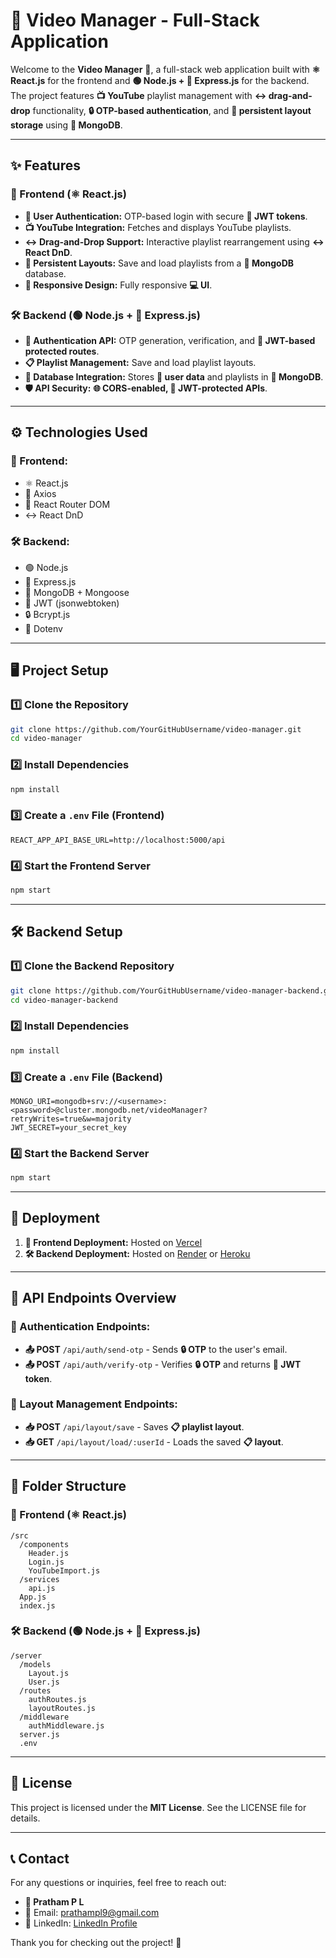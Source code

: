 # 🎥 Video Manager - Full-Stack Application

Welcome to the **Video Manager** 🚀, a full-stack web application built with **⚛️ React.js** for the frontend and **🟢 Node.js + 🚚 Express.js** for the backend. The project features **📺 YouTube** playlist management with **↔️ drag-and-drop** functionality, **🔒 OTP-based authentication**, and **💾 persistent layout storage** using **🍃 MongoDB**.

---

## **✨ Features**

### **🎨 Frontend (⚛️ React.js)**
- **🔐 User Authentication:** OTP-based login with secure **🔑 JWT tokens**.
- **📺 YouTube Integration:** Fetches and displays YouTube playlists.
- **↔️ Drag-and-Drop Support:** Interactive playlist rearrangement using **↔️ React DnD**.
- **💾 Persistent Layouts:** Save and load playlists from a **🍃 MongoDB** database.
- **📱 Responsive Design:** Fully responsive **💻 UI**.

### **🛠️ Backend (🟢 Node.js + 🚚 Express.js)**
- **🔐 Authentication API:** OTP generation, verification, and **🔑 JWT-based protected routes**.
- **📋 Playlist Management:** Save and load playlist layouts.
- **💾 Database Integration:** Stores **👤 user data** and playlists in **🍃 MongoDB**.
- **🛡️ API Security:** **🌐 CORS-enabled, 🔑 JWT-protected APIs**.

---

## **⚙️ Technologies Used**

### **🎨 Frontend:**
- ⚛️ React.js
- 📡 Axios
- 🧭 React Router DOM
- ↔️ React DnD

### **🛠️ Backend:**
- 🟢 Node.js
- 🚚 Express.js
- 🍃 MongoDB + Mongoose
- 🔑 JWT (jsonwebtoken)
- 🔒 Bcrypt.js
- 🧾 Dotenv

---

## **🖥️ Project Setup**

### **1️⃣ Clone the Repository**
```bash
git clone https://github.com/YourGitHubUsername/video-manager.git
cd video-manager
```

### **2️⃣ Install Dependencies**
```bash
npm install
```

### **3️⃣ Create a `.env` File (Frontend)**
```
REACT_APP_API_BASE_URL=http://localhost:5000/api
```

### **4️⃣ Start the Frontend Server**
```bash
npm start
```

---

## **🛠️ Backend Setup**

### **1️⃣ Clone the Backend Repository**
```bash
git clone https://github.com/YourGitHubUsername/video-manager-backend.git
cd video-manager-backend
```

### **2️⃣ Install Dependencies**
```bash
npm install
```

### **3️⃣ Create a `.env` File (Backend)**
```
MONGO_URI=mongodb+srv://<username>:<password>@cluster.mongodb.net/videoManager?retryWrites=true&w=majority
JWT_SECRET=your_secret_key
```

### **4️⃣ Start the Backend Server**
```bash
npm start
```

---

## **🚀 Deployment**

1. **🎨 Frontend Deployment:** Hosted on [Vercel](https://vercel.com/)
2. **🛠️ Backend Deployment:** Hosted on [Render](https://render.com/) or [Heroku](https://heroku.com/)

---

## **📡 API Endpoints Overview**

### **🔐 Authentication Endpoints:**
- **📤 POST** `/api/auth/send-otp` - Sends **🔒 OTP** to the user's email.
- **📤 POST** `/api/auth/verify-otp` - Verifies **🔒 OTP** and returns **🔑 JWT token**.

### **💾 Layout Management Endpoints:**
- **📥 POST** `/api/layout/save` - Saves **📋 playlist layout**.
- **📥 GET** `/api/layout/load/:userId` - Loads the saved **📋 layout**.

---

## **📂 Folder Structure**

### **🎨 Frontend (⚛️ React.js)**
```
/src
  /components
    Header.js
    Login.js
    YouTubeImport.js
  /services
    api.js
  App.js
  index.js
```

### **🛠️ Backend (🟢 Node.js + 🚚 Express.js)**
```
/server
  /models
    Layout.js
    User.js
  /routes
    authRoutes.js
    layoutRoutes.js
  /middleware
    authMiddleware.js
  server.js
  .env
```

---

## **📜 License**
This project is licensed under the **MIT License**. See the LICENSE file for details.

---

## **📞 Contact**
For any questions or inquiries, feel free to reach out:

- **👤 Pratham P L**
- 📧 Email: [prathampl9@gmail.com](mailto:prathampl9@gmail.com)
- 🔗 LinkedIn: [LinkedIn Profile](https://linkedin.com/in/prathampl)

Thank you for checking out the project! 🎉

